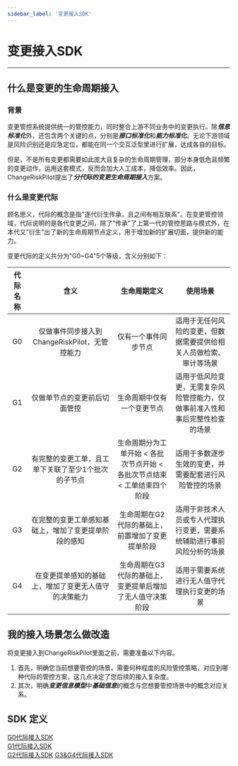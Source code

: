 ```yaml
---
sidebar_label: '变更接入SDK'
---
```

# 变更接入SDK
---
## 什么是变更的生命周期接入
### 背景
变更管控系统提供统一的管控能力，同时整合上游不同业务中的变更执行。除***信息标准化***外，还包含两个关键的点，分别是***接口标准化***和***能力标准化***。无论下游领域是风险识别还是应急定位，都能在同一个交互泛型里进行扩展，达成各自的目标。

但是，不是所有变更都需要如此庞大且复杂的生命周期管理，部分本身低危且频繁的变更动作，运用这套模式，反而会加大人工成本，降低效率。因此，ChangeRiskPilot提出了***分代际的变更生命周期接入***方案。


### 什么是变更代际
顾名思义，代际的概念是指"逐代衍生传承，且之间有相互联系"。在变更管控领域，代际说明的是各代变更之间，除了"传承"了上第一代的管控思路与模式外，在本代又"衍生"出了新的生命周期节点定义，用于增加新的扩展切面，提供新的能力。

变更代际的定义共分为"G0~G4"5个等级，含义分别如下：

|代际名称|含义|生命周期定义|使用场景|
|:----:|:----:|:----:|:----:|
|G0|仅做事件同步接入到ChangeRiskPilot，无管控能力|仅有一个事件同步节点|适用于无任何风险的变更，但数据需要提供给相关人员做检索、审计等场景|
|G1|仅做单节点的变更前后切面管控|生命周期中仅有一个变更节点|适用于低风险变更，无需复杂风险管控能力，仅做事前准入性和事后完整性检查的场景|
|G2|有完整的变更工单，且工单下关联了至少1个批次的子节点|生命周期分为工单开始 < 各批次节点开始 < 各批次节点结束 < 工单结束四个阶段|适用于多数逐步生效的变更，并需要配套进行风险管控的场景|
|G3|在完整的变更工单感知基础上，增加了变更提单阶段的感知|生命周期在G2代际的基础上，前置增加了变更提单阶段|适用于非技术人员或专人代理执行变更，需要系统辅助进行事前风险分析的场景|
|G4|在变更提单感知的基础上，增加了变更无人值守的决策能力|生命周期在G3代际的基础上，变更提单后增加了无人值守决策阶段|适用于需要系统进行无人值守代理执行变更的场景|

## 我的接入场景怎么做改造
将变更接入到ChangeRiskPilot里面之前，需要准备以下内容。

1. 首先，明确您当前想要管控的场景，需要何种程度的风险管控策略，对应到哪种代际的管控方案，这几点决定了您后续的接入复杂度。
2. 其次，明确***变更信息模型***中***基础信息***的概念与您想要管控场景中的概念对应关系。
## SDK 定义
[G0代际接入SDK](04-intergenerational/01-g0.md)  
[G1代际接入SDK](04-intergenerational/02-g1.md)  
[G2代际接入SDK](04-intergenerational/03-g2.md)
[G3&G4代际接入SDK](04-intergenerational/04-g3&g4.md)
